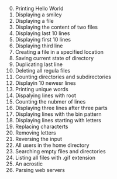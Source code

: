 0. Printing Hello World
1. Displaying a smiley
2. Displaying a file
3. Displaying the content of two files
4. Displaying last 10 lines
5. Displaying first 10 lines
6. Displaying third line
7. Creating a file in a specified location
8. Saving current state of directory
9. Duplicating last line
10. Deleting all regula files
11. Counting directories and subdirectories
12. Displayin 10 newesr lines
13. Printing unique words
14. Dispalying lines with root
15. Counting the nubmer of lines
16. Displaying three lines after three parts
17. Displaying lines with the bin pattern
18. Displaying lines starting with letters
19. Replacing characterts
20. Removing letters
21. Reversing the input
22. All users in the home directory
23. Searching empty files and directories
24. Listing all files with .gif extension
25. An acrostic
26. Parsing web servers
